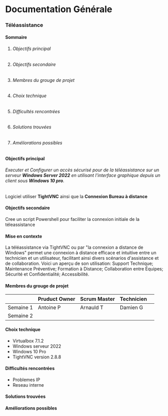 # Documentation Générale


### **Téléassistance**

#### Sommaire 
<toc level=4>

1. ###### Objectifs principal
2. ###### Objectifs secondaire
3. ###### Membres du grouge de projet
4. ###### Choix technique
5. ###### Difficultés rencontrées
6. ###### Solutions trouvées
7. ###### Améliorations possibles


#### **Objectifs principal**


###### Executer et Configurer un accès sécurisé pour de la téléassistance sur un serveur **Windows Server 2022** en utilisant l'interface graphique depuis un client sous **Windows 10 pro**.

Logiciel utiliser **TightVNC** ainsi que la **Connexion Bureau à distance**

#### **Objectifs secondaire** 

Cree un script Powershell pour faciliter la connexion initiale de la téleassistance 

#### **Mise en contexte**

La téléassistance via TightVNC ou par "la connexion a distance de Windows" permet une connexion à distance efficace et intuitive entre un technicien et un utilisateur, facilitant ainsi divers scénarios d'assistance et de collaboration. Voici un aperçu de son utilisation:
Support Technique; Maintenance Préventive; Formation à Distance; Collaboration entre Équipes; Sécurité et Confidentialité; Accessibilité.



 








#### **Membres du grouge de projet**




|   	| Pruduct Owner 	|   Scrum Master 	|   Technicien	|   	|
|---	|---	|---	|---	|---	|
|   Semaine 1	| Antoine P 	|  Arnauld T	|   Damien G 	|   	|
|   Semaine 2	|   	|   	|   	|   	|


#### **Choix technique**


* Virtualbox 7.1.2
* Windows serveur 2022 
* Windows 10 Pro 
* TightVNC version 2.8.8


#### **Difficultés rencontrées**

* Problemes IP 
* Reseau interne 

#### **Solutions trouvées** 



#### **Améliorations possibles** 

